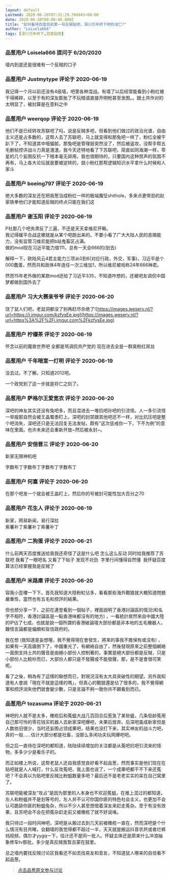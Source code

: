 ```yaml
---
layout: default
Lastmod: 2020-06-20T07:31:29.766941+00:00
date: 2020-06-20T00:00:00.000Z
title: "如何看待百度目前第一号反贼贴吧，深川万年桥下吧的消亡?"
author: "Loisela666"
tags: [深川万年桥下,百度贴吧]
---
```



### 品葱用户 **Loisela666** 提问于 6/20/2020
    
墙内到底还是很难有一个反贼的口子
    
                

### 品葱用户 **Justmytype** 评论于 2020-06-19
        
我记得一个月以前还没有4级墙，吧里各种混战。有墙了以后经常能看到小粉红被干得稀碎，以至于有的深友膨胀了不玩暗语直接开明枪甚至发图。。跟土共作对的太明显了，被封算是在意料之中
        
                

### 品葱用户 **weerqop** 评论于 2020-06-19
        
他们不是已经转攻苏联吧了吗，说是反贼多吧，但看到他们做过的政治光谱，自由主义还是占多数的，这帮人去了苏联吧，马上就变得和那兔吧一样了，粉红全被干趴下了，不知道其中哦猫腻，那兔吧是管理层突然没了，然后被返攻，没帮手帮五毛删帖控评战斗力真是渣渣，我今天还特地看了下苏联吧，简直如同海潮一样，零星的几个妄图反抗一下根本毫无卵用，我也很期待的，只要国内这种禁声的氛围不再有，马上各大论坛就是要被逆转的，就小粉红那帮逻辑知识水平拿什么时候和人家斗
        
                

### 品葱用户 **boeing797** 评论于 2020-06-19
        
绝大多数的深友还在把我葱当成粉红一样的极端魔怔shithole，多来点更带劲的赵家铁拳他们才能知道反贼的终点只能在我们这
        
                

### 品葱用户 **谢玉阳** 评论于 2020-06-19
        
P社那几个吧务肃反了三遍，不还是天天拿维尼开唰。  
我记得媛平合战这梗就是从某个吧跑出来的。不要小看了广大大陆人民的恶搞能力，没有监管习维尼能把b站鬼畜区占满。  
做的mod现在习近平能力值111，总有一天会666的(划去)  
  
解释一下，欧陆风云4君主能力三项从0到6(对应行政，外交，军事)，习近平是个000蠢蛋，然而共和政体4年连任一次三维加1，所以维尼被戏称24年666神君。  
  
然而15年老外做的某款mod还给了习近平335，不知道咋想的，还被吧友调侃中国梦都做到国外去了
        
                

### 品葱用户 **习大大赛亲爷爷** 评论于 2020-06-20
        
饶了鼠人们吧，老鼠洞都没了别再赶尽杀绝了![https://images.weserv.nl/?url=https://i.imgur.com/kzfysEe.jpg](https://images.weserv.nl/?url=https%3A%2F%2Fi.imgur.com%2FkzfysEe.jpg)
        
                

### 品葱用户 **柠檬茶** 评论于 2020-06-19
        
怀念以前的魔兽世界吧 全都是骂调侃共产党的 现在进去全是一群臭粉红屌丝
        
                

### 品葱用户 **千年暗室一灯明** 评论于 2020-06-19
        
没去过。不了解。只知道2012吧。  
  
一个政党到了这一步就是将亡之刻了。
        
                

### 品葱用户 **萨格尔王爱宽衣** 评论于 2020-06-20
        
深吧的神友其实还没有兔吧多，而且混进去一堆抗吧孙吧的引流怪。人一多引流怪一举报那自然会被王晶蜀黍盯上。深吧的封禁跟其他吧还不一样，对比抗压吧是整个吧消失，深吧还只是无法回复无法发帖，颇有“这次惩戒你一下，下不为例”的意味在里面。也许未来还会重新开放~然后被永封~。
        
                

### 品葱用户 **安倍晋三** 评论于 2020-06-20
        
新家无限神机吧  
  
  
字数布丁字数布丁字数布丁字数布丁
        
                

### 品葱用户 **何塞** 评论于 2020-06-20
        
在那个吧发一个就会被王晶盯上，然后你的号被封可能性加大百分之70
        
                

### 品葱用户 **花生人** 评论于 2020-06-19
        
新家，网易新闻，易行深拉  
紫薯补丁紫薯补丁紫薯补丁
        
                

### 品葱用户 **二狗蛋** 评论于 2020-06-21
        
什么前两天百度推送给我我还奇怪了这是什么吧 怎么这么反动 同时给我推荐了苏联吧 我看了一眼吧名 又看了下帖子 发现不对劲  字里行间懂得自然懂  我怀疑百度算法已经掌握我是反贼了
        
                

### 品葱用户 **米路庫** 评论于 2020-06-20
        
容我小歪樓一下下。首先我知道大陸粉紅佔多，看看那些海外戰狼就大概知道問題嚴重性，當然也有五毛和控評的結果。  
  
但也想分享一下，之前在連登看到一個帖子，裡面說明了香港討論區的情況(和名字不相符，香港討論區是一點香港味都沒有的地方) ，一看統計居然來自中國大陸的IP佔了七成，也就是說一個所謂的香港破論壇大部份都是非本地的五毛機器人，難怪言論都是偏頗和盲信政府的。  
  
我在想 (我知道是妄想喔，我不覺得現在會發生，將來的事我不擔保有或沒有) ，如果有一天高牆倒下了，中國重光了，有網絡自由了，然後發現原來之前整個網絡一面倒支持土共的聲音是由絕小部份人控制著的，事實是絕大部份都是反賊，只是小部份人比較吵而已，大部份人都只是不發聲或不能發聲，那，是不是會很可笑呢。  
  
看了之後，稍為有了這樣的聯想而已，對現況沒有太大具突破性的期望。另外我知道有人會說「現在不就是這樣的嗎」，但真心的戰狼還是佔了很多的，我不覺得網軍和控評消失他們就會變少數，只是言論不夠一致你共不願看到而已。
        
                

### 品葱用户 **tozasuma** 评论于 2020-06-21
        
神吧的人就不是太多，橄榄后和菟蛆大战几百回合后惹急了某些蛆，几条低龄菟用自己那可怜的零花钱买机器人去新家深吧爆吧，未果后放弃。后深吧虽成新家但是人数依旧很少，当时还妄图占领成果吧，结果也没打下来，其实神友的战斗力吧，真的一般……估计大部分都是社畜，没那么多闲功夫玩网爆吧吧。  
  
但之后一直待在深吧的都知道，陆陆续续增加的关注都是从菟吧抗吧引流来的怪物，多多少少是看乐子的。  
  
而正如楼上所说，这帮老鼠人还自我感觉良好看不起品葱，然而事实是他们现在在贴吧就是人人喊打，什么反攻菟吧，我上面也说了，一个成果吧都干不下来还菟吧？不会真以为贴吧里反贼比粉蛆数量多吧？最后还不是老老实实的呆在自己窝里了。  
  
苏联吧能被深友“攻占”是因为那里的人本身也不欢迎菟蛆，在推上混过的都知道，左人和粉蛆并不是划等号的，左人并不认可你国你匪的特色社会主义，也更加不会认可跪舔你匪的粉蛆兔杂，所以不少人甚至想借着深友来赶走菟杂。至于有没有效果，且苏吧会不会在把菟杂赶走前又被橄榄了就不好说咯。  
  
我只待过一段时间神吧，深吧是从搬过去到几天前被橄榄一直在，然而深吧是个什么情况有目共睹，会翻墙的我觉得都不超过一半，天天就是搬运抖音农屄或者烂裤裆视频，偶尔才yygq一下，估计还不是同一批人。怀疑主体还是原来什么冲浪抽象修车tv那批，多少是真反贼我暂且蒙在鼓里。  
  
总之墙内要找反贼讨论区我看还不如去找易友和音友，不知道鼠人哪来的自信看不起品葱。
        
                





> [点击品葱原文参与讨论](https://pincong.rocks/question/27459)

